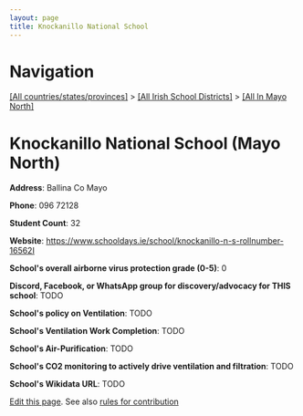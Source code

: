 ```yaml
---
layout: page
title: Knockanillo National School
---
```

# Navigation

[[All countries/states/provinces]](../../..) > [[All Irish School Districts]](../..) > [[All In Mayo North]](..)

# Knockanillo National School (Mayo North)

**Address**: Ballina Co Mayo

**Phone**: 096 72128

**Student Count**: 32

**Website**: <https://www.schooldays.ie/school/knockanillo-n-s-rollnumber-16562I>

**School's overall airborne virus protection grade (0-5)**: 0

**Discord, Facebook, or WhatsApp group for discovery/advocacy for THIS school**: TODO

**School's policy on Ventilation**: TODO

**School's Ventilation Work Completion**: TODO

**School's Air-Purification**: TODO

**School's CO2 monitoring to actively drive ventilation and filtration**: TODO

**School's Wikidata URL**: TODO


[Edit this page](https://github.com/ventilate-schools/Ireland/edit/main/./Mayo_North/Knockanillo_National_School.md). See also [rules for contribution](../../../contribution-rules/)